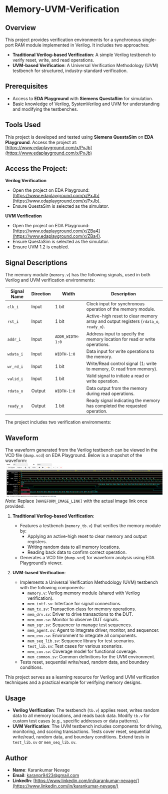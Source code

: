 # Memory-UVM-Verification

## Overview
This project provides verification environments for a synchronous single-port RAM module implemented in Verilog. It includes two approaches:
- **Traditional Verilog-based Verification**: A simple Verilog testbench to verify reset, write, and read operations.
- **UVM-based Verification**: A Universal Verification Methodology (UVM) testbench for structured, industry-standard verification.

## Prerequisites
- Access to **EDA Playground** with **Siemens QuestaSim** for simulation.
- Basic knowledge of Verilog, SystemVerilog and UVM for understanding and modifying the testbenches.

## Tools Used
This project is developed and tested using **Siemens QuestaSim** on **EDA Playground**. Access the project at:  
[https://www.edaplayground.com/x/PxJb](https://www.edaplayground.com/x/PxJb)

## Access the Project:
   **Verilog Verification**
   - Open the project on EDA Playground: [https://www.edaplayground.com/x/PxJb](https://www.edaplayground.com/x/PxJb).
   - Ensure QuestaSim is selected as the simulator.
     
  **UVM Verification**
  - Open the project on EDA Playground: [https://www.edaplayground.com/x/ZBa4](https://www.edaplayground.com/x/ZBa4).
   - Ensure QuestaSim is selected as the simulator.
   - Ensure UVM 1.2 is enabled.

## Signal Descriptions
The memory module (`memory.v`) has the following signals, used in both Verilog and UVM verification environments:

| Signal Name       | Direction | Width                | Description                                                                 |
|-------------------|-----------|----------------------|-----------------------------------------------------------------------------|
| `clk_i`           | Input     | 1 bit                | Clock input for synchronous operation of the memory module.                 |
| `rst_i`           | Input     | 1 bit                | Active-high reset to clear memory array and output registers (`rdata_o`, `ready_o`). |
| `addr_i`          | Input     | `ADDR_WIDTH-1:0`     | Address input to specify the memory location for read or write operations.  |
| `wdata_i`         | Input     | `WIDTH-1:0`          | Data input for write operations to the memory.                             |
| `wr_rd_i`         | Input     | 1 bit                | Write/Read control signal (1: write to memory, 0: read from memory).        |
| `valid_i`         | Input     | 1 bit                | Valid signal to initiate a read or write operation.                         |
| `rdata_o`         | Output    | `WIDTH-1:0`          | Data output from the memory during read operations.                         |
| `ready_o`         | Output    | 1 bit                | Ready signal indicating the memory has completed the requested operation.   |

The project includes two verification environments:

## Waveform
The waveform generated from the Verilog testbench can be viewed in the VCD file (`dump.vcd`) on EDA Playground. Below is a snapshot of the waveform:  
![Waveform Snapshot](https://github.com/Karan-nevage/Memory-UVM-Verification/blob/main/Verilog%20Waveform%20%20Based%20Verification/Waveform%20Memory%20Result.png)  
*Note*: Replace `[WAVEFORM_IMAGE_LINK]` with the actual image link once provided.

1. **Traditional Verilog-based Verification**:
   - Features a testbench (`memory_tb.v`) that verifies the memory module by:
     - Applying an active-high reset to clear memory and output registers.
     - Writing random data to all memory locations.
     - Reading back data to confirm correct operation.
   - Generates a VCD file (`dump.vcd`) for waveform analysis using EDA Playground’s viewer.

2. **UVM-based Verification**:
   - Implements a Universal Verification Methodology (UVM) testbench with the following components:
     - `memory.v`: Verilog memory module (shared with Verilog verification).
     - `mem_intf.sv`: Interface for signal connections.
     - `mem_tx.sv`: Transaction class for memory operations.
     - `mem_drv.sv`: Driver to drive transactions to the DUT.
     - `mem_mon.sv`: Monitor to observe DUT signals.
     - `mem_sqr.sv`: Sequencer to manage test sequences.
     - `mem_agent.sv`: Agent to integrate driver, monitor, and sequencer.
     - `mem_env.sv`: Environment to integrate all components.
     - `mem_seq_lib.sv`: Sequence library for test scenarios.
     - `test_lib.sv`: Test cases for various scenarios.
     - `mem_cov.sv`: Coverage model for functional coverage.
     - `mem_common.sv`: Common definitions for the UVM environment.
   - Tests reset, sequential write/read, random data, and boundary conditions.

This project serves as a learning resource for Verilog and UVM verification techniques and a practical example for verifying memory designs.

## Usage
- **Verilog Verification**: The testbench (`tb.v`) applies reset, writes random data to all memory locations, and reads back data. Modify `tb.v` for custom test cases (e.g., specific addresses or data patterns).
- **UVM Verification**: The UVM testbench includes components for driving, monitoring, and scoring transactions. Tests cover reset, sequential write/read, random data, and boundary conditions. Extend tests in `test_lib.sv` or `mem_seq_lib.sv`.

## Author
- **Name**: Karankumar Nevage
- **Email**: karanpr9423@gmail.com
- **LinkedIn**: [https://www.linkedin.com/in/karankumar-nevage/](https://www.linkedin.com/in/karankumar-nevage/)
